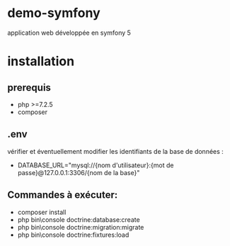 # demo-symfony
application web développée en symfony 5
# installation
## prerequis
- php >=7.2.5
- composer
## .env
vérifier et éventuellement modifier les identifiants de la base de données : 
- DATABASE_URL="mysql://{nom d'utilisateur}:{mot de passe}@127.0.0.1:3306/{nom de la base}"
## Commandes à exécuter:
- composer install
- php bin\console doctrine:database:create
- php bin\console doctrine:migration:migrate
- php bin\console doctrine:fixtures:load
